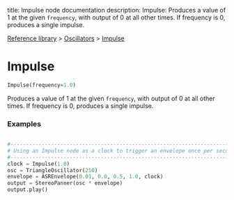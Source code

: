 title: Impulse node documentation
description: Impulse: Produces a value of 1 at the given `frequency`, with output of 0 at all other times. If frequency is 0, produces a single impulse.

[Reference library](../../index.md) > [Oscillators](../index.md) > [Impulse](index.md)

# Impulse

```python
Impulse(frequency=1.0)
```

Produces a value of 1 at the given `frequency`, with output of 0 at all other times. If frequency is 0, produces a single impulse.

### Examples

```python

#-------------------------------------------------------------------------------
# Using an Impulse node as a clock to trigger an envelope once per second.
#-------------------------------------------------------------------------------
clock = Impulse(1.0)
osc = TriangleOscillator(250)
envelope = ASREnvelope(0.01, 0.0, 0.5, 1.0, clock)
output = StereoPanner(osc * envelope)
output.play()

```

